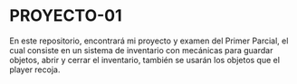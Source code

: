 # PROYECTO-01
En este repositorio, encontrará mi proyecto y examen del Primer Parcial, el cual consiste en un sistema de inventario con mecánicas para guardar objetos, abrir y cerrar el inventario, también se usarán los objetos que el player recoja.
